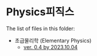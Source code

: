 # Physics피직스

The list of files in this folder:

* 초급물리학 (Elementary Physics)
  * [ver. 0.4 by 2023.10.04](elementary_v0_4.md)
